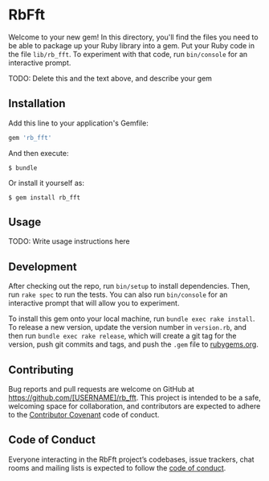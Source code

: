 # RbFft

Welcome to your new gem! In this directory, you'll find the files you need to be able to package up your Ruby library into a gem. Put your Ruby code in the file `lib/rb_fft`. To experiment with that code, run `bin/console` for an interactive prompt.

TODO: Delete this and the text above, and describe your gem

## Installation

Add this line to your application's Gemfile:

```ruby
gem 'rb_fft'
```

And then execute:

    $ bundle

Or install it yourself as:

    $ gem install rb_fft

## Usage

TODO: Write usage instructions here

## Development

After checking out the repo, run `bin/setup` to install dependencies. Then, run `rake spec` to run the tests. You can also run `bin/console` for an interactive prompt that will allow you to experiment.

To install this gem onto your local machine, run `bundle exec rake install`. To release a new version, update the version number in `version.rb`, and then run `bundle exec rake release`, which will create a git tag for the version, push git commits and tags, and push the `.gem` file to [rubygems.org](https://rubygems.org).

## Contributing

Bug reports and pull requests are welcome on GitHub at https://github.com/[USERNAME]/rb_fft. This project is intended to be a safe, welcoming space for collaboration, and contributors are expected to adhere to the [Contributor Covenant](http://contributor-covenant.org) code of conduct.

## Code of Conduct

Everyone interacting in the RbFft project’s codebases, issue trackers, chat rooms and mailing lists is expected to follow the [code of conduct](https://github.com/[USERNAME]/rb_fft/blob/master/CODE_OF_CONDUCT.md).
